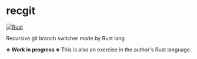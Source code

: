 # recgit
[![Rust](https://github.com/AtsukiYokota/recgit/workflows/Rust/badge.svg)](https://github.com/AtsukiYokota/recgit/actions)

Recursive git branch switcher made by Rust lang

**※ Work in progress ※**
This is also an exercise in the author's Rust language.
